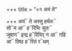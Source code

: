 +++
title = "०१ अयं ते"

+++
अयं᳓ ते अस्तु हर्यतः᳓  
सो᳓म आ᳓ ह᳓रिभिः सुतः᳓  
जुषाण᳓ इन्द्र ह᳓रिभिर् न आ᳓ गहि  
आ᳓ तिष्ठ ह᳓रितं र᳓थम्